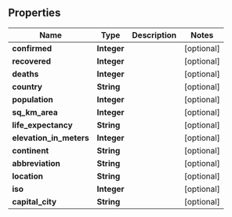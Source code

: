 ## Properties
Name | Type        | Description | Notes
------------ |-------------| ------------- | -------------
**confirmed** | **Integer** |  |  [optional]
**recovered** | **Integer**  |  |  [optional]
**deaths** | **Integer**  |  |  [optional]
**country** | **String** |  |  [optional]
**population** | **Integer**  |  |  [optional]
**sq_km_area** | **Integer**  |  |  [optional]
**life_expectancy** | **String** |  |  [optional]
**elevation_in_meters** | **Integer**  |  |  [optional]
**continent** | **String**  |  |  [optional]
**abbreviation** | **String**  |  |  [optional]
**location** | **String** |  |  [optional]
**iso** | **Integer**  |  |  [optional]
**capital_city** | **String**  |  |  [optional]